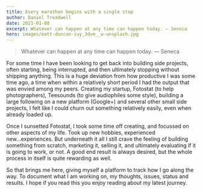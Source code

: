 ```yaml
---
title: Every marathon begins with a single step
author: Daniel Treadwell
date: 2021-01-08
excerpt: Whatever can happen at any time can happen today. — Seneca
hero: images/matt-duncan-iuy_3dvm__w-unsplash.jpg
---
```

> Whatever can happen at any time can happen today. — Seneca

For some time I have been looking to get back into building side projects, often starting, being interrupted, and then ultimately stopping without shipping anything.  This is a huge deviation from how productive I was some time ago, a time when within a relatively short period I had the output that was envied among my peers.  Creating my startup, Fotostat (to help photographers), Teesounds (to give audiophiles some style), building a large following on a new platform (Google+) and several other small side projects, I felt like I could churn out something relatively easily, even when already loaded up.

Once I sunsetted Fotostat, I took some time off creating, and focussed on other aspects of my life.  Took up new hobbies, experienced new...experiences.  But underneath it all I still crave the feeling of building something from scratch, marketing it, selling it, and ultimately evaluating if it is going to work, or not.  A good end result is always desired, but the whole process in itself is quite rewarding as well.

So that brings me here, giving myself a platform to track how I go along the way.  To document what I am working on, my thoughts, issues, status and results.  I hope if you read this you enjoy reading about my latest journey.